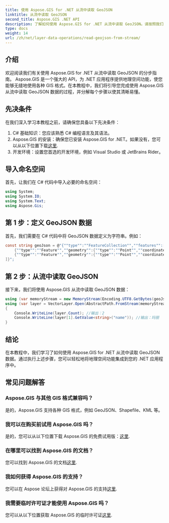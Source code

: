 ```yaml
---
title: 使用 Aspose.GIS for .NET 从流中读取 GeoJSON
linktitle: 从流中读取 GeoJSON
second_title: Aspose.GIS .NET API
description: 了解如何使用 Aspose.GIS for .NET 从流中读取 GeoJSON。请按照我们的分步指南将地理空间无缝集成到您的应用程序中。
type: docs
weight: 14
url: /zh/net/layer-data-operations/read-geojson-from-stream/
---
```

## 介绍
欢迎阅读我们有关使用 Aspose.GIS for .NET 从流中读取 GeoJSON 的分步指南。 Aspose.GIS 是一个强大的 API，为 .NET 应用程序提供地理空间功能，使您能够无缝地使用各种 GIS 格式。在本教程中，我们将引导您完成使用 Aspose.GIS 从流中读取 GeoJSON 数据的过程，并分解每个步骤以使其清晰易懂。
## 先决条件
在我们深入学习本教程之前，请确保您具备以下先决条件：
1. C# 基础知识：您应该熟悉 C# 编程语言及其语法。
2.  Aspose.GIS 的安装：确保您已安装 Aspose.GIS for .NET。如果没有，您可以从以下位置下载[这里](https://releases.aspose.com/gis/net/).
3. 开发环境：设置您首选的开发环境，例如 Visual Studio 或 JetBrains Rider。

## 导入命名空间
首先，让我们在 C# 代码中导入必要的命名空间：
```csharp
using System;
using System.IO;
using System.Text;
using Aspose.Gis;
```

## 第 1 步：定义 GeoJSON 数据
首先，我们需要在 C# 代码中将 GeoJSON 数据定义为字符串。例如：
```csharp
const string geoJson = @"{""type"":""FeatureCollection"",""features"":[
    {""type"":""Feature"",""geometry"":{""type"":""Point"",""coordinates"":[0, 1]},""properties"":{""name"":""John""}},
    {""type"":""Feature"",""geometry"":{""type"":""Point"",""coordinates"":[2, 3]},""properties"":{""name"":""Mary""}}
]}";
```
## 第 2 步：从流中读取 GeoJSON
接下来，我们将使用 Aspose.GIS 从流中读取 GeoJSON 数据：
```csharp
using (var memoryStream = new MemoryStream(Encoding.UTF8.GetBytes(geoJson)))
using (var layer = VectorLayer.Open(AbstractPath.FromStream(memoryStream), Drivers.GeoJson))
{
    Console.WriteLine(layer.Count); //输出：2
    Console.WriteLine(layer[1].GetValue<string>("name")); //输出：玛丽
}
```

## 结论
在本教程中，我们学习了如何使用 Aspose.GIS for .NET 从流中读取 GeoJSON 数据。通过执行上述步骤，您可以轻松地将地理空间功能集成到您的 .NET 应用程序中。
## 常见问题解答
### Aspose.GIS 与其他 GIS 格式兼容吗？
是的，Aspose.GIS 支持各种 GIS 格式，例如 GeoJSON、Shapefile、KML 等。
### 我可以在购买前试用 Aspose.GIS 吗？
是的，您可以从以下位置下载 Aspose.GIS 的免费试用版：[这里](https://releases.aspose.com/).
### 在哪里可以找到 Aspose.GIS 的文档？
您可以找到 Aspose.GIS 的文档[这里](https://reference.aspose.com/gis/net/).
### 我如何获得 Aspose.GIS 的支持？
您可以在 Aspose 论坛上获得对 Aspose.GIS 的支持[这里](https://forum.aspose.com/c/gis/33).
### 我需要临时许可证才能使用 Aspose.GIS 吗？
您可以从以下位置获取 Aspose.GIS 的临时许可证[这里](https://purchase.aspose.com/temporary-license/).